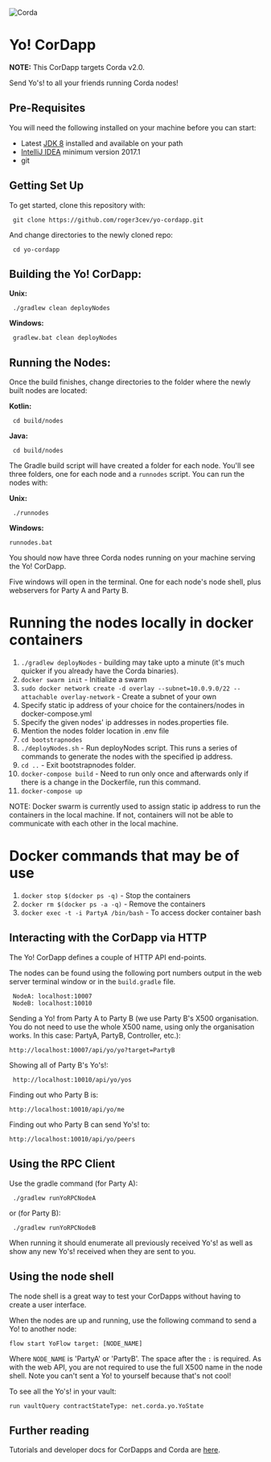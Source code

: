 ![Corda](https://www.corda.net/wp-content/uploads/2016/11/fg005_corda_b.png)

# Yo! CorDapp

**NOTE:** This CorDapp targets Corda v2.0.

Send Yo's! to all your friends running Corda nodes!

## Pre-Requisites

You will need the following installed on your machine before you can start:

* Latest [JDK 8](http://www.oracle.com/technetwork/java/javase/downloads/jdk8-downloads-2133151.html) 
  installed and available on your path
* [IntelliJ IDEA](https://www.jetbrains.com/idea/download/) minimum version 2017.1
* git

## Getting Set Up

To get started, clone this repository with:

     git clone https://github.com/roger3cev/yo-cordapp.git

And change directories to the newly cloned repo:

     cd yo-cordapp

## Building the Yo! CorDapp:

**Unix:** 

     ./gradlew clean deployNodes

**Windows:**

     gradlew.bat clean deployNodes

## Running the Nodes:

Once the build finishes, change directories to the folder where the newly
built nodes are located:

**Kotlin:**

     cd build/nodes

**Java:**

     cd build/nodes

The Gradle build script will have created a folder for each node. You'll
see three folders, one for each node and a `runnodes` script. You can
run the nodes with:

**Unix:**

     ./runnodes

**Windows:**

    runnodes.bat

You should now have three Corda nodes running on your machine serving
the Yo! CorDapp.

Five windows will open in the terminal. One for each node's node shell, plus webservers for Party A and Party B.

# Running the nodes locally in docker containers

1. `./gradlew deployNodes` - building may take upto a minute (it's much quicker if you already have the Corda binaries).
2. `docker swarm init` - Initialize a swarm
3. `sudo docker network create -d overlay --subnet=10.0.9.0/22 --attachable overlay-network` - Create a subnet of your own
4. Specify static ip address of your choice for the containers/nodes in docker-compose.yml
5. Specify the given nodes' ip addresses in nodes.properties file.
6. Mention the nodes folder location in .env file
7. `cd bootstrapnodes`
8. `./deployNodes.sh` - Run deployNodes script. This runs a series of commands to generate the nodes with the specified ip address.
9. `cd ..` - Exit bootstrapnodes folder.
10. `docker-compose build` - Need to run only once and afterwards only if there is a change in the Dockerfile, run this command.
11. `docker-compose up`

NOTE: Docker swarm is currently used to assign static ip address to run the containers in the local machine. If not, containers will not be able to communicate with each other in the local machine.

# Docker commands that may be of use

1. `docker stop $(docker ps -q)` - Stop the containers
2. `docker rm $(docker ps -a -q)` - Remove the containers
3. `docker exec -t -i PartyA /bin/bash` - To access docker container bash


## Interacting with the CorDapp via HTTP

The Yo! CorDapp defines a couple of HTTP API end-points.

The nodes can be found using the following port numbers output in the web server
terminal window or in the `build.gradle` file.

     NodeA: localhost:10007
     NodeB: localhost:10010

Sending a Yo! from Party A to Party B (we use Party B's X500 organisation. You do not need to use the whole X500 name,
using only the organisation works. In this case: PartyA, PartyB, Controller, etc.):

    http://localhost:10007/api/yo/yo?target=PartyB

Showing all of Party B's Yo's!:

     http://localhost:10010/api/yo/yos
     
Finding out who Party B is:

    http://localhost:10010/api/yo/me

Finding out who Party B can send Yo's! to:

    http://localhost:10010/api/yo/peers

## Using the RPC Client

Use the gradle command (for Party A):

     ./gradlew runYoRPCNodeA
     
or (for Party B):
     
     ./gradlew runYoRPCNodeB

When running it should enumerate all previously received Yo's! as well as show any new Yo's! 
received when they are sent to you.

## Using the node shell

The node shell is a great way to test your CorDapps without having to create a user interface. 

When the nodes are up and running, use the following command to send a Yo! to another node:

    flow start YoFlow target: [NODE_NAME]
    
Where `NODE_NAME` is 'PartyA' or 'PartyB'. The space after the `:` is required. As with the web API, you are not 
required to use the full X500 name in the node shell. Note you can't sent a Yo! to yourself because that's not cool!

To see all the Yo's! in your vault:

    run vaultQuery contractStateType: net.corda.yo.YoState

## Further reading

Tutorials and developer docs for CorDapps and Corda are [here](https://docs.corda.net/).
